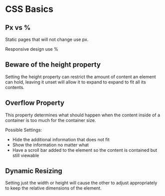 # CSS Basics

## Px vs %

Static pages that will not change use px.

Responsive design use %

## Beware of the height property

Setting the height property can restrict the amount of content an element can hold, leaving it unset will allow it to expand to expand to fit all its contents.

## Overflow Property

This property determines what should happen when the content inside of a container is too much for the container size.

Possible Settings:

* Hide the additional information that does not fit
* Show the information no matter what
* Have a scroll bar added to the element so the content is contained but still viewable

## Dynamic Resizing

Setting just the width or height will cause the other to adjust appropriately to keep the relative dimensions of the element.